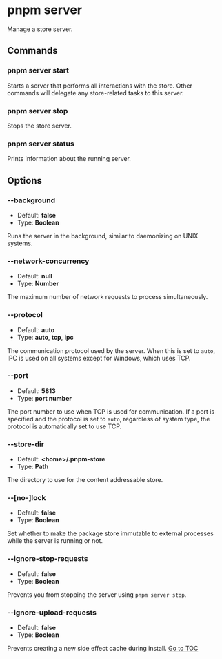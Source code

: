 
# pnpm server


Manage a store server.

## Commands

### pnpm server start

Starts a server that performs all interactions with the store.
Other commands will delegate any store-related tasks to this server.

### pnpm server stop

Stops the store server.

### pnpm server status

Prints information about the running server.

## Options

### --background

* Default: **false**
* Type: **Boolean**

Runs the server in the background, similar to daemonizing on UNIX systems.

### --network-concurrency

* Default: **null**
* Type: **Number**

The maximum number of network requests to process simultaneously.

### --protocol

* Default: **auto**
* Type: **auto**, **tcp**, **ipc**

The communication protocol used by the server.
When this is set to `auto`, IPC is used on all systems except for Windows,
which uses TCP.

### --port

* Default: **5813**
* Type: **port number**

The port number to use when TCP is used for communication.
If a port is specified and the protocol is set to `auto`, regardless of system
type, the protocol is automatically set to use TCP.

### --store-dir

* Default: **&lt;home\>/.pnpm-store**
* Type: **Path**

The directory to use for the content addressable store.

### --[no-]lock

* Default: **false**
* Type: **Boolean**

Set whether to make the package store immutable to external processes while
the server is running or not.

### --ignore-stop-requests

* Default: **false**
* Type: **Boolean**

Prevents you from stopping the server using `pnpm server stop`.

### --ignore-upload-requests

* Default: **false**
* Type: **Boolean**

Prevents creating a new side effect cache during install.
<span style='float: footnote;'><a href="../index.html#toc">Go to TOC</a></span>
